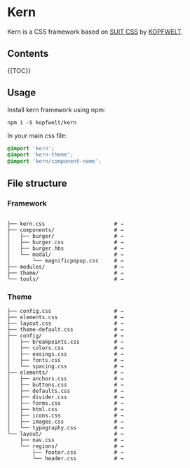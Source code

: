# Kern
Kern is a CSS framework based on [SUIT CSS](https://suitcss.github.io) by [KOPFWELT](https://kopfwelt.com).
## Contents
{{TOC}}

## Usage
Install kern framework using npm:  
```
npm i -S kopfwelt/kern
```

In your main css file:

```css
@import 'kern';
@import 'kern-theme';
@import 'kern/component-name';
```


## File structure
### Framework

```

├── kern.css                      # →
├── components/                   # →
│   ├── burger/                   # →
│   ├── burger.css                # →
│   ├── burger.hbs                # →
│   └── modal/                    # →
│       └── magnificpopup.css     # →
├── modules/                      # →
├── theme/                        # →
└── tools/                        # →
```
### Theme

```
├── config.css                    # →
├── elements.css                  # →
├── layout.css                    # →
├── theme-default.css             # →
├── config/                       # →
│   ├── breakpoints.css           # →
│   ├── colors.css                # →
│   ├── easings.css               # →
│   ├── fonts.css                 # →
│   └── spacing.css               # →
├── elements/                     # →
│   ├── anchors.css               # →
│   ├── buttons.css               # →
│   ├── defaults.css              # →
│   ├── divider.css               # →
│   ├── forms.css                 # →
│   ├── html.css                  # →
│   ├── icons.css                 # →
│   ├── images.css                # →
│   └── typography.css            # →
└── layout/                       # →
    ├── nav.css                   # →
    └── regions/                  # →
        ├── footer.css            # →
        └── header.css            # →
```
